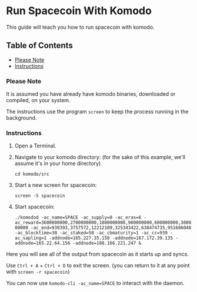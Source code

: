 # Run Spacecoin With Komodo

This guide will teach you how to run spacecoin with komodo.

## Table of Contents

  - [Please Note](#Please-Note)
  - [Instructions](#Instructions)

### Please Note

It is assumed you have already have komodo binaries, downloaded or compiled, on your system.

The instructions use the program `screen` to keep the process running in the background.

### Instructions

1. Open a Terminal.

2. Navigate to your komodo directory: (for the sake of this example, we'll assume it's in your home directory)

    `cd komodo/src`

3. Start a new screen for spacecoin:

    `screen -S spacecoin`

4. Start spacecoin:

    `./komodod -ac_name=SPACE -ac_supply=0 -ac_eras=6 -ac_reward=3600000000,2700000000,1800000000,900000000,600000000,300000000 -ac_end=939393,3757572,12212109,325343422,638474735,951606048 -ac_blocktime=30 -ac_staked=50 -ac_cbmaturity=1 -ac_cc=939 -ac_sapling=1 -addnode=165.227.35.158 -addnode=167.172.39.135 -addnode=165.22.64.156 -addnode=188.166.221.247 &`

Here you will see all of the output from spacecoin as it starts up and syncs.

Use `Ctrl + A` + `Ctrl + D` to exit the screen. (you can return to it at any point with `screen -r spacecoin`)

You can now use `komodo-cli -ac_name=SPACE` to interact with the daemon.
